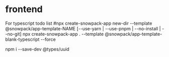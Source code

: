 # frontend
For typescript todo list
#npx create-snowpack-app new-dir --template @snowpack/app-template-NAME [--use-yarn | --use-pnpm | --no-install | --no-git]
npx create-snowpack-app . --template @snowpack/app-template-blank-typescript --force


npm i --save-dev @types/uuid